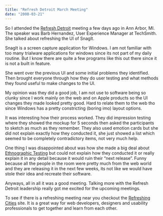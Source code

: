 ```yaml
---
title: "Refresh Detroit March Meeting"
date: "2008-03-21"
---
```


So I attended the [Refresh Detroit](http://refresh-detroit.org) meeting a few days ago in Ann Arbor, MI. The speaker was Barb Hernandez, User Experience Manager at TechSmith. She talked about refreshing the UI of SnagIt.

SnagIt is a screen capture application for Windows. I am not familiar with too many trialware applications for windows since its not part of my daily routine. But I know there are quite a few programs like this out there since it is not a built in feature.

She went over the previous UI and some initial problems they identified. Then brought everyone through how they do user testing and what methods they found useful to make changes to the UI.

My opinion was they did a good job, I am not use to software being so clunky since I work mainly on the web and on Apple products so the UI changes they made looked pretty good. Hard to relate them to the web tho since Windows has a pretty constricting (boring imo) layout options.

It was interesting how their process worked. They did impression testing where they showed the mockup for 5 seconds then asked the participants to sketch as much as they remember. They also used emotion cards but she did not explain exactly how they conducted it, she just showed a list which seemed to be completely contradictory items, not very much help.

One thing I was disappointed about was how she made a big deal about [Ethnographic Testing](http://en.wikipedia.org/wiki/Online_ethnography) but could not explain how they conducted it or really explain it in any detail because it would ruin their “next release”. Funny because all the people in the room were pretty much from the web world and they are releasing it in the next few weeks, its not like we would have stole their idea and recreate their software.

Anyways, all in all it was a good meeting. Talking more with the Refresh Detroit leadership really got me excited for the upcoming meetings.

To see if there is a refreshing meeting near you checkout the [Refreshing Cities](http://www.refreshingcities.org/) site. It is a great way for web developers, designers and usability professionals to get together and learn from each other.
